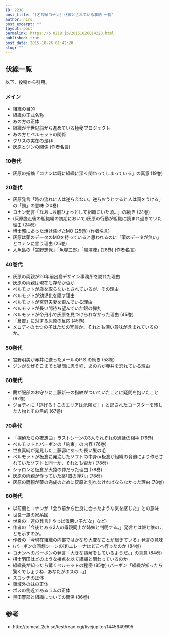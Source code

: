```yaml
---
ID: 2238
post_title: '[名探偵コナン] 伏線とされている事柄 一覧'
author: hiro
post_excerpt: ""
layout: post
permalink: https://b.0218.jp/20151026014220.html
published: true
post_date: 2015-10-26 01:42:20
slug: ""
---
```

<!--more-->
<h2>伏線一覧</h2>
以下、投稿から引用。
<h3>メイン</h3>
<ul>
	<li>組織の目的</li>
	<li>組織の正式名称</li>
	<li>あの方の正体</li>
	<li>組織が半世紀前から進めている極秘プロジェクト</li>
	<li>あの方とベルモットの関係</li>
	<li>クリスの実在の是非</li>
	<li>灰原とジンの関係 (作者名言)</li>
</ul>
<h3>10巻代</h3>
<ul>
	<li>灰原の指摘「コナンは既に組織に深く関わってしまっている」の真意 (19巻)</li>
</ul>
<h3>20巻代</h3>
<ul>
	<li>灰原発言「時の流れに人は逆らえない。逆らおうとすると人は罰をうける」の「罰」の意味 (20巻)</li>
	<li>コナン発言「なあ…お前ひょっとして組織にいた頃…」の続き (24巻)</li>
	<li>(灰原脱走後の組織編の初期において)灰原の行動が組織に読まれ過ぎていた理由 (24巻)</li>
	<li>博士邸にあった焼け焦げたMO (25巻) (作者名言)</li>
	<li>灰原は薬のデータのMOを持っていると思われるのに「薬のデータが無い」とコナンに言う理由 (25巻)</li>
	<li>人魚島の「宮野志保」「魚塚三郎」｢黒澤陣｣ (28巻) (作者名言)</li>
</ul>
<h3>40巻代</h3>
<ul>
	<li>灰原の両親が20年前出島デザイン事務所を訪れた理由</li>
	<li>灰原の両親は現在も存命か否か</li>
	<li>ベルモットが歳を取らないとされているが、その理由</li>
	<li>ベルモットが幼児化を隠す理由</li>
	<li>ベルモットが宮野夫妻を恨んでいる理由</li>
	<li>ベルモットが長い間待ち望んでいた銀の弾丸</li>
	<li>ベルモットが帝丹小で灰原を見つけられなかった理由 (45巻)</li>
	<li>「倉吉」に対する灰原の反応 (45巻)</li>
	<li>メロディの七つの子はただの冗談か、それとも深い意味が含まれているのか。</li>
</ul>
<h3>50巻代</h3>
<ul>
	<li>宮野明美が赤井に送ったメールのP.S.の続き (58巻)</li>
	<li>ジンがなぜそこまでと疑問に思う程、あの方が赤井を恐れている理由</li>
</ul>
<h3>60巻代</h3>
<ul>
	<li>蘭が服部のお守りに工藤新一の指紋がついていたことに疑問を抱いたこと (67巻)</li>
	<li>ジョディに「逃げろ！このエリアは危険だ！」と記されたコースターを残した人物とその目的 (67巻)</li>
</ul>
<h3>70巻代</h3>
<ul>
	<li>「探偵たちの夜想曲」ラストシーンの3人それぞれの通話の相手 (76巻)</li>
	<li>ベルモットとバーボンの「約束」の内容 (76巻)</li>
	<li>世良真純が発見した工藤邸にあった長い髪の毛</li>
	<li>ベルモットが板倉に発注したソフトの中身(=板倉が組織の脅迫により作らされていたソフトと同一か、それとも否か) (78巻)</li>
	<li>シャロンと板倉が犬猿の仲だった理由 (78巻)</li>
	<li>灰原の両親が作っていた薬｢銀の弾丸｣ (78巻)</li>
	<li>灰原の両親が薬の完成のために灰原と別れなければならなかった理由 (78巻)</li>
</ul>
<h3>80巻代</h3>
<ul>
	<li>以前蘭とコナンが「会う前から世良に会ったような気を感じた」との意味</li>
	<li>世良一族の家系図</li>
	<li>世良の一連の発言(「やっぱ僕悪い子だな」など)</li>
	<li>作者の「今後とある2人の母親同士が姉妹と判明する。」発言とは誰と誰のことを示すのか。</li>
	<li>作者の「今現在組織の内部ではかなり大変なことが起きている」発言の意味</li>
	<li>(バーボンの回想シーンの後)エレーナはどこへ行ったのか (84巻)</li>
	<li>コナンへのバーボンの発言「大きな誤解をしているようだ。」の真意 (84巻)</li>
	<li>棋士羽田はどのような接点を以て組織と関わっているのか</li>
	<li>組織員が知ったら驚くベルモットの秘密 (85巻)
(バーボン「組織が知ったら驚くでしょうね…あなたがボスの…」)</li>
	<li>スコッチの正体</li>
	<li>領域外の妹の正体</li>
	<li>ボスの側近であるラムの正体</li>
	<li>黒田警部と組織についての関係 (86巻)</li>
</ul>
<h2>参考</h2>
<ul>
	<li>http://tomcat.2ch.sc/test/read.cgi/livejupiter/1445649995</li>
</ul>